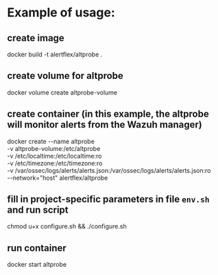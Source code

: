 # Example of usage:

## create image
docker build -t alertflex/altprobe .

## create volume for altprobe
docker volume create altprobe-volume

## create container (in this example, the altprobe will monitor alerts from the Wazuh manager)
docker create --name altprobe \
-v altprobe-volume:/etc/altprobe \
-v /etc/localtime:/etc/localtime:ro \
-v /etc/timezone:/etc/timezone:ro \
-v /var/ossec/logs/alerts/alerts.json:/var/ossec/logs/alerts/alerts.json:ro \
--network="host" alertflex/altprobe

## fill in project-specific parameters in file `env.sh` and run script 
chmod u+x configure.sh && ./configure.sh

## run container
docker start altprobe
